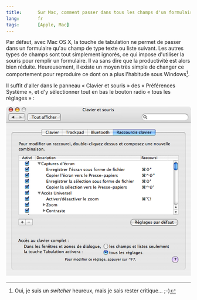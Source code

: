 ```yaml
---
title:      Sur Mac, comment passer dans tous les champs d'un formulaire avec la touche de tabulation
lang:       fr
tags:       [Apple, Mac]
---
```


Par défaut, avec Mac OS X, la touche de tabulation ne permet de passer dans un formulaire qu'au champ de type texte ou liste suivant. Les autres types de champs sont tout simplement ignorés, ce qui impose d'utiliser la souris pour remplir un formulaire. Il va sans dire que la productivité est alors bien réduite. Heureusement, il existe un moyen très simple de changer ce comportement pour reproduire ce dont on a plus l'habitude sous Windows[^1].

[^1]: Oui, je suis un *switcher* heureux, mais je sais rester critique… ;-)

Il suffit d'aller dans le panneau « Clavier et souris » des « Préférences Système », et d'y sélectionner tout en bas le bouton radio « tous les réglages » :

![](mac-preferences-souris-et-clavier.png)
